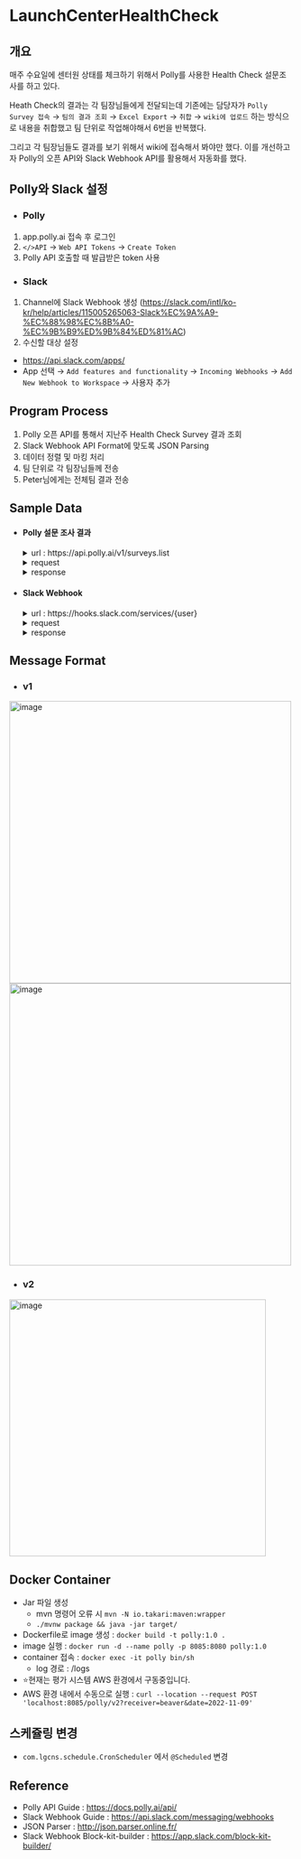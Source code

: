 # LaunchCenterHealthCheck

## 개요

매주 수요일에 센터원 상태를 체크하기 위해서 Polly를 사용한 Health Check 설문조사를 하고 있다.

Heath Check의 결과는 각 팀장님들에게 전달되는데 기존에는 담당자가 `Polly Survey 접속` → `팀의 결과 조회` → `Excel Export` → `취합` → `wiki에 업로드` 하는 방식으로 내용을 취합했고 팀 단위로 작업해야해서 6번을 반복했다.

그리고 각 팀장님들도 결과를 보기 위해서 wiki에 접속해서 봐야만 했다. 이를 개선하고자 Polly의 오픈 API와 Slack Webhook API를 활용해서 자동화를 했다.

## Polly와 Slack 설정

- ### Polly

1. app.polly.ai 접속 후 로그인
2. `</>API` → `Web API Tokens` → `Create Token`
3. Polly API 호출할 때 발급받은 token 사용

- ### Slack

1. Channel에 Slack Webhook 생성 (https://slack.com/intl/ko-kr/help/articles/115005265063-Slack%EC%9A%A9-%EC%88%98%EC%8B%A0-%EC%9B%B9%ED%9B%84%ED%81%AC)
2. 수신할 대상 설정

- https://api.slack.com/apps/
- App 선택 → `Add features and functionality` → `Incoming Webhooks` → `Add New Webhook to Workspace` → 사용자 추가

## Program Process

1. Polly 오픈 API를 통해서 지난주 Health Check Survey 결과 조회
2. Slack Webhook API Format에 맞도록 JSON Parsing
3. 데이터 정렬 및 마킹 처리
4. 팀 단위로 각 팀장님들께 전송
5. Peter님에게는 전체팀 결과 전송

## Sample Data

- #### Polly 설문 조사 결과

  <details>
    <summary> url : https://api.polly.ai/v1/surveys.list </summary>
  </details>
  <details>
    <summary> request </summary>
      
  ```json
  {
    "send_at_from": "2022-05-31 09:00:00",
    "send_at_to": "2022-06-02 09:00:00"
  }
  ```
	</details>
  <details>
    <summary> response </summary>
    	
  ```json
  [
  	{
  		"results_visibility": "hidden",
  		"audience": [
  			{
  				"name": "woo.choi@lgcns.com",
  				"type": "user",
  				"channel_id": "D02TZRG4FNU"
  			},
  			{
  				"name": "jykim123@lgcns.com",
  				"type": "user",
  				"channel_id": "D02TCCMH8SY"
  			},
  			{
  				"name": "chaeyoon.lim@lgcns.com",
  				"type": "user",
  				"channel_id": "D02SVF5HBHV"
  			}
  		],
  		"metadata": null,
  		"author": "U02UAU157NU",
  		"days_between_reminders": null,
  		"questions": [
  			{
  				"comments": [],
  				"allow_adding_choices": false,
  				"allow_multiple_answers": false,
  				"allow_comments": false,
  				"id": "f27TmYYdf77XKcHFa",
  				"text": "프로젝트는 잘 진행되고 있나요?",
  				"type": "five_emoji_rank",
  				"choices": [
  					{
  						"votes": 0,
  						"id": "0",
  						"text": ":cry: Awful"
  					},
  					{
  						"votes": 1,
  						"id": "1",
  						"text": ":slightly_frowning_face: Bad"
  					},
  					{
  						"votes": 8,
  						"id": "2",
  						"text": ":neutral_face: Neutral"
  					},
  					{
  						"votes": 4,
  						"id": "3",
  						"text": ":slightly_smiling_face: Good"
  					},
  					{
  						"votes": 5,
  						"id": "4",
  						"text": ":heart_eyes: Great"
  					}
  				],
  				"results": [
  					{
  						"user_email": "sshyuun@gmail.com",
  						"deleted": false,
  						"user_id": "U02S2BT8BHU",
  						"user_name": "@HYUN(송성현)",
  						"created_at": "2022-06-14T05:17:50.843Z",
  						"id": "8yo6fwiG3t3CJybKG",
  						"text": ":neutral_face: Neutral",
  						"choice_id": 2
  					},
  					{
  						"user_email": "seungjaechoi@lgcns.com",
  						"deleted": false,
  						"user_id": "U02RPSDLFCM",
  						"user_name": "@KAIN(카인) (KAIN(최승재))",
  						"created_at": "2022-06-14T01:33:37.531Z",
  						"id": "y4e9zk4bKHZp7QFep",
  						"text": ":slightly_smiling_face: Good",
  						"choice_id": 3
  					},
  					{
  						"user_email": "chaeyoon.lim@lgcns.com",
  						"deleted": false,
  						"user_id": "U02S6HWNMPF",
  						"user_name": "@Harry(임채윤)",
  						"created_at": "2022-06-09T06:24:58.291Z",
  						"id": "a3z2fJkwXPdPWx6jq",
  						"text": ":neutral_face: Neutral",
  						"choice_id": 2
  					},
  					{
  						"user_email": "yeunjin1@naver.com",
  						"deleted": false,
  						"user_id": "U02S96P24KC",
  						"user_name": "@Sarah (사연진)",
  						"created_at": "2022-06-08T12:48:22.956Z",
  						"id": "YbarhkPswBe5urDaB",
  						"text": ":heart_eyes: Great",
  						"choice_id": 4
  					},
  					{
  						"user_email": "ddmczp@naver.com",
  						"deleted": false,
  						"user_id": "U02SB9TPE4U",
  						"user_name": "@Dean(이상헌)",
  						"created_at": "2022-06-08T07:27:34.733Z",
  						"id": "hfKo3NM6bT5LKQRLg",
  						"text": ":slightly_smiling_face: Good",
  						"choice_id": 3
  					}
  				],
  				"comment_prompt": null
  			},
  			{
  				"comments": [],
  				"allow_adding_choices": false,
  				"allow_multiple_answers": false,
  				"allow_comments": false,
  				"id": "NuBqCS5cEHdojDob7",
  				"text": "프로젝트에서 의미있는 일을 하고 있나요?",
  				"type": "five_emoji_rank",
  				"choices": [
  					{
  						"votes": 0,
  						"id": "0",
  						"text": ":cry: Awful"
  					},
  					{
  						"votes": 0,
  						"id": "1",
  						"text": ":slightly_frowning_face: Bad"
  					},
  					{
  						"votes": 5,
  						"id": "2",
  						"text": ":neutral_face: Neutral"
  					},
  					{
  						"votes": 8,
  						"id": "3",
  						"text": ":slightly_smiling_face: Good"
  					},
  					{
  						"votes": 5,
  						"id": "4",
  						"text": ":heart_eyes: Great"
  					}
  				],
  				"results": [
  					{
  						"user_email": "sshyuun@gmail.com",
  						"deleted": false,
  						"user_id": "U02S2BT8BHU",
  						"user_name": "@HYUN(송성현)",
  						"created_at": "2022-06-14T05:17:50.846Z",
  						"id": "QMXAuiws4x7CQ4Ftr",
  						"text": ":neutral_face: Neutral",
  						"choice_id": 2
  					},
  					{
  						"user_email": "seungjaechoi@lgcns.com",
  						"deleted": false,
  						"user_id": "U02RPSDLFCM",
  						"user_name": "@KAIN(카인) (KAIN(최승재))",
  						"created_at": "2022-06-14T01:33:37.531Z",
  						"id": "FBLRjBeAbPRyR8DbW",
  						"text": ":slightly_smiling_face: Good",
  						"choice_id": 3
  					},
  					{
  						"user_email": "chaeyoon.lim@lgcns.com",
  						"deleted": false,
  						"user_id": "U02S6HWNMPF",
  						"user_name": "@Harry(임채윤)",
  						"created_at": "2022-06-09T06:24:58.294Z",
  						"id": "JRrmkikzJscy2J92f",
  						"text": ":neutral_face: Neutral",
  						"choice_id": 2
  					},
  					{
  						"user_email": "yeunjin1@naver.com",
  						"deleted": false,
  						"user_id": "U02S96P24KC",
  						"user_name": "@Sarah (사연진)",
  						"created_at": "2022-06-08T12:48:22.958Z",
  						"id": "4KXeeHNyE2ito6hFg",
  						"text": ":heart_eyes: Great",
  						"choice_id": 4
  					},
  					{
  						"user_email": "ddmczp@naver.com",
  						"deleted": false,
  						"user_id": "U02SB9TPE4U",
  						"user_name": "@Dean(이상헌)",
  						"created_at": "2022-06-08T07:27:34.733Z",
  						"id": "yd6uG2K3nCNkMoZhj",
  						"text": ":slightly_smiling_face: Good",
  						"choice_id": 3
  					}
  				],
  				"comment_prompt": null
  			},
  			{
  				"comments": [],
  				"allow_adding_choices": false,
  				"allow_multiple_answers": false,
  				"allow_comments": false,
  				"id": "SYz2knfbu34fdCg6A",
  				"text": "이번 주 나의 상태는 어떤가요?",
  				"type": "five_emoji_rank",
  				"choices": [
  					{
  						"votes": 0,
  						"id": "0",
  						"text": ":cry: Awful"
  					},
  					{
  						"votes": 0,
  						"id": "1",
  						"text": ":slightly_frowning_face: Bad"
  					},
  					{
  						"votes": 5,
  						"id": "2",
  						"text": ":neutral_face: Neutral"
  					},
  					{
  						"votes": 8,
  						"id": "3",
  						"text": ":slightly_smiling_face: Good"
  					},
  					{
  						"votes": 5,
  						"id": "4",
  						"text": ":heart_eyes: Great"
  					}
  				],
  				"results": [
  					{
  						"user_email": "sshyuun@gmail.com",
  						"deleted": false,
  						"user_id": "U02S2BT8BHU",
  						"user_name": "@HYUN(송성현)",
  						"created_at": "2022-06-14T05:17:50.846Z",
  						"id": "ta2j3bJBvqkjECbxL",
  						"text": ":neutral_face: Neutral",
  						"choice_id": 2
  					},
  					{
  						"user_email": "seungjaechoi@lgcns.com",
  						"deleted": false,
  						"user_id": "U02RPSDLFCM",
  						"user_name": "@KAIN(카인) (KAIN(최승재))",
  						"created_at": "2022-06-14T01:33:37.531Z",
  						"id": "oXXvav8NrSn2rxnJ9",
  						"text": ":slightly_smiling_face: Good",
  						"choice_id": 3
  					},
  					{
  						"user_email": "chaeyoon.lim@lgcns.com",
  						"deleted": false,
  						"user_id": "U02S6HWNMPF",
  						"user_name": "@Harry(임채윤)",
  						"created_at": "2022-06-09T06:24:58.295Z",
  						"id": "FDHYxuqQF6BskKcT5",
  						"text": ":slightly_smiling_face: Good",
  						"choice_id": 3
  					},
  					{
  						"user_email": "yeunjin1@naver.com",
  						"deleted": false,
  						"user_id": "U02S96P24KC",
  						"user_name": "@Sarah (사연진)",
  						"created_at": "2022-06-08T12:48:22.958Z",
  						"id": "6ijhkLSA9ceFciZ9F",
  						"text": ":heart_eyes: Great",
  						"choice_id": 4
  					},
  					{
  						"user_email": "ddmczp@naver.com",
  						"deleted": false,
  						"user_id": "U02SB9TPE4U",
  						"user_name": "@Dean(이상헌)",
  						"created_at": "2022-06-08T07:27:34.733Z",
  						"id": "b5CuYcnNMondy4oSK",
  						"text": ":slightly_smiling_face: Good",
  						"choice_id": 3
  					}
  				],
  				"comment_prompt": null
  			}
  		],
  		"active": true,
  		"created_at": "2022-06-08T00:00:03.901Z",
  		"send_at": "2022-06-08T00:00:00.000Z",
  		"appeal": "이번 주 나의 컨디션을 체크해보세요!",
  		"type": "survey",
  		"title": "클라우드개발3팀 Health Check",
  		"sent": true,
  		"anonymity_level": "non_anonymous",
  		"comments_visibility": "hidden",
  		"reminder_count": 0,
  		"send_via_direct_message": true,
  		"close_at": "2022-06-15T00:00:00.000Z",
  		"template_id": "6kzsi7EDRmpDfiM6j",
  		"id": "ctsEo8uvZETsDesaG"
  	}
  ]
  ```
  </details>

- #### Slack Webhook
	<details>
    <summary> url : https://hooks.slack.com/services/{user} </summary>
  </details>
  <details>
    <summary> request </summary>

	```json
	{
		"blocks": [
			{
				"text": {
					"text": "👥  *클라우드개발3팀 (18)*\n📅  *2022-06-08*\n💬  프로젝트 진행 / 의미있는 일 / 나의 상태",
					"type": "mrkdwn"
				},
				"type": "section"
			},
			{
				"text": {
					"text": "👉*`@Felix(최유성) / Bad / Good / Neutral`*\n@최우 (John(최우)) / Neutral / Good / Good\n@HYUN(송성현) / Neutral / Neutral / Neutral\n@Simon_(이상현) (Simon (이상현)) / Great / Great / Great\n@Sarah (사연진) / Great / Great / Great\n@Hailey(김지영) / Good / Good / Good\n@Harry(임채윤) / Neutral / Neutral / Good\n@Mount(정성산) / Neutral / Neutral / Good\n@Lecky(임서형) / Good / Good / Good\n@Lina(윤지원) / Great / Great / Great\n@Brad (박윤환) / Great / Great / Great\n@KAIN(카인) (KAIN(최승재)) / Good / Good / Good\n@Dean(이상헌) / Good / Good / Good\n@Nana(송나현) / Neutral / Neutral / Neutral\n@Vada(김성호) / Neutral / Neutral / Neutral\n@Stomy(이장원) / Neutral / Good / Neutral\n@Scott(박영재) / Neutral / Good / Good\n@Jeff(양재혁) / Great / Great / Great\n",
					"type": "mrkdwn"
				},
				"type": "section"
			},
			{
				"text": {
					"text": "🚀 Health Check Report by 미래위",
					"type": "mrkdwn"
				},
				"type": "section"
			}
		]
	}
	```
  </details>
  <details>
    <summary> response </summary>
		OK
  </details>

## Message Format

- ### v1

<img width="500" alt="image" src="https://user-images.githubusercontent.com/21374902/172743766-129ef9c9-cf71-46fd-9239-11be35b6905e.png">
<img width="500" alt="image" src="https://user-images.githubusercontent.com/21374902/172743865-cbc5c9ab-09ff-4974-99dd-e29f78a165ef.png">

- ### v2

<img width="455" alt="image" src="https://user-images.githubusercontent.com/21374902/172743521-45f04b00-c5a2-4677-8449-bd91a5aca811.png">


## Docker Container
  - Jar 파일 생성
    - mvn 명령어 오류 시 `mvn -N io.takari:maven:wrapper`
	- `./mvnw package && java -jar target/`
  - Dockerfile로 image 생성 : `docker build -t polly:1.0 .`
  - image 실행 : `docker run -d --name polly -p 8085:8080 polly:1.0`
  - container 접속 : `docker exec -it polly bin/sh`
    - log 경로 : /logs
  - ⭐️현재는 평가 시스템 AWS 환경에서 구동중입니다.
  - AWS 환경 내에서 수동으로 실행 : `curl --location --request POST 'localhost:8085/polly/v2?receiver=beaver&date=2022-11-09'`
  
## 스케쥴링 변경
- `com.lgcns.schedule.CronScheduler` 에서 `@Scheduled` 변경

## Reference
  - Polly API Guide : https://docs.polly.ai/api/
  - Slack Webhook Guide : https://api.slack.com/messaging/webhooks
  - JSON Parser : http://json.parser.online.fr/
  - Slack Webhook Block-kit-builder : https://app.slack.com/block-kit-builder/
